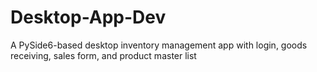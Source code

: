 # Desktop-App-Dev

A PySide6-based desktop inventory management app with login, goods receiving, sales form, and product master list
